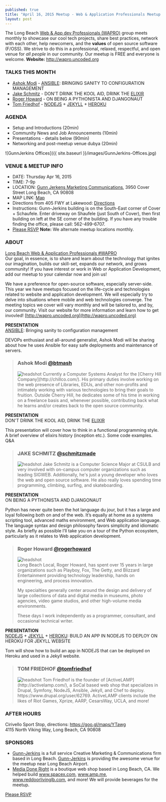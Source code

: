 ```yaml
---
published: true
title: "April 16, 2015 Meetup - Web & Application Professionals Meetup #WAPRO"
layout: post
---
```


The Long Beach [Web & App dev Professionals (WAPRO)](http://wapro.uncoded.org) group meets monthly to showcase our cool tech projects, share best practices, network with each other, help newcomers, and the **values** of open source software (F/OSS).  We strive to do this in a professional, relaxed, respectful, and open venue for _all people_ in our community.  Our meetup is FREE and everyone is welcome.  **Website:** http://wapro.uncoded.org


### TALKS THIS MONTH  
* [Ashok Modi](https://twitter.com/btmash) - [ANSIBLE](http://www.ansible.com/):  BRINGING SANITY TO CONFIGURATION MANAGEMENT
* [Jake Schmitz](https://twitter.com/schmitzmade) - DON'T DRINK THE KOOL AID, DRINK THE [ELIXIR](http://elixir-lang.org/)
* [Roger Howard](https://twitter.com/rogerhoward) - ON BEING A PYTHONISTA AND DJANGONAUT
* [Tom Friedhof](https://twitter.com/tomfriedhof) - [NODEJS](https://nodejs.org/) + [JEKYLL](http://jekyllrb.com/) + [HEROKU](https://www.heroku.com)


### AGENDA  
- Setup and Introductions (20min)
- Community News and Job Announcements (10min)
- Presentations - details below (90min)
- Networking and post-meetup venue dubya (20min)  


![GunnJerkins Offices]({{ site.baseurl }}/images/GunnJerkins-Offices.jpg)  


### VENUE & MEETUP INFO

- DATE:  Thursday Apr 16, 2015
- TIME:  7-9p
- LOCATION:
[Gunn Jerkens Marketing Communications](http://gunnjerkens.com/contact),
3950 Cover Street
Long Beach, CA 90808
- MAP LINK: [Map](https://goo.gl/maps/FdT79)
- Directions from 405 FWY at Lakewood: [Directions](https://goo.gl/maps/mevZS)
- Instructions: Gunn-Jerkins building is on the South-East corner of Cover + Schaufele. Enter driveway on Shaufele (just South of Cover), then first building on left at the SE corner of the building. If you have any trouble finding the office, please call: 562-499-6707.
- [Please RSVP](http://www.meetup.com/uncoded/events/221625697/)
**Note:** We alternate meetup locations monthly.


### ABOUT
[Long Beach Web & Application Professionals #WAPRO](http://wapro.uncoded.org)  
Our goal, in essence, is to share and learn about the technology that ignites our imagination, builds our skill-set, expands our network, and grows community!  If you have interest or work in Web or Application Development, add our meetup to your calendar now and join us!

We have a preference for open-source software, especially server-side.  This year we have meetups focused on the life-cycle and technologies related to website and application development.  We will especially try to delve into situations where mobile and web technologies converge.  The meeting topics we cover will vary monthly and will be tailored to, and by, our community.  Visit our website for more information and learn how to get invovled!  [http://wapro.uncoded.org](http://wapro.uncoded.org)



**PRESENTATION**  
[ANSIBLE](http://www.ansible.com/): Bringing sanity to configuration management

DEVOPs enthusiast and all-around generalist, Ashok Modi will be sharing about how he uses Ansible for easy safe deployments and maintenance of servers.

> ### Ashok Modi [@btmash](http://twitter.com/btmash)
> <img src="{{ site.baseurl }}/images/people/btmash.jpg" alt="headshot" class="headshot">
> Currently a Computer Systems Analyst for the [Cherry Hill Company](http://chillco.com/). His primary duties involve working on the web presence of Libraries, EDUs, and other non-profits and intimately working with various technologies to bring their goals to fruition. Outside Cherry Hill, he dedicates some of his time in working on a freelance basis and, whenever possible, contributing back what he learns and/or creates back to the open source community.



**PRESENTATION**  
DON'T DRINK THE KOOL AID, DRINK THE [ELIXIR](http://elixir-lang.org/)

This presentation will cover how to think in a functional programming style. A brief overview of elixirs history (inception etc.). Some code examples. Q&A

> ### JAKE SCHMITZ [@schmitzmade](https://twitter.com/schmitzmade)
> <img src="{{ site.baseurl }}/images/people/jake-schmitz.jpg" alt="headshot" class="headshot">
> Jake Schmitz is a Computer Science Major at CSULB and very involved with on-campus computer organizations such as leading SIGWEB. Additionally, he's just a young developer who loves the web and open source software. He also really loves spending time programming, climbing, surfing, and skateboarding.



**PRESENTATION**  
ON BEING A PYTHONISTA AND DJANGONAUT

Python has never quite been the hot language du jour, but it has a large and loyal following both on and of the web. It’s equally at home as a systems scripting tool, advanced maths environment, and Web application language. The language syntax and design philosophy favors simplicity and idiomatic style. As briefly as possible I’ll take you on a tour of the Python ecosystem, particularly as it relates to Web application development.

> ### Roger Howard [@rogerhoward](http://twitter.com/rogerhoward)
> <div class="headshot"><img src="{{ site.baseurl }}/images/people/roger-howard.jpg" alt="headshot"></div>
> Long Beach Local, Roger Howard, has spent over 15 years in large organizations such as Playboy, Fox, The Getty, and Blizzard Entertainment providing technology leadership, hands on engineering, and process innovation.
>
> My specialties generally center around the design and delivery of large collections of data and digital media in museums, photo agencies, video game studios, and other high-volume media environments.
>
> These days I work independently as a programmer, consultant, and occasional technical writer.



**PRESENTATION**  
[NODEJS](https://nodejs.org/) + [JEKYLL](http://jekyllrb.com/) + [HEROKU](https://www.heroku.com/): BUILD AN APP IN NODEJS TO DEPLOY ON HEROKU FOR JEKYLL WEBSITE

Tom will show how to build an app in NODEJS that can be deployed on Heroku and used in a Jekyll website.

> ### TOM FRIEDHOF [@tomfriedhof](http://twitter.com/tomfriedhof)
> <img src="{{ site.baseurl }}/images/people/tom-friedhof.jpg" alt="headshot" class="headshot">
> Tom Friedhof is the founder of [ActiveLAMP](http://activelamp.com/), a SoCal based web shop that specializes in Drupal, Symfony, NodeJS, Ansible, Jekyll, and Chef to deploy.  https://www.drupal.org/user/62769.  ActiveLAMP clients include the likes of Riot Games, Xprize, AARP, CesarsWay, UCLA, and more!



### AFTER HOURS  
Cirivello Sport Stop, directions: https://goo.gl/maps/YTawg  
4115 North Viking Way, Long Beach, CA 90808  

### SPONSORS

* [Gunn-Jerkins](http://gunnjerkins.com) is a full service Creative Marketing & Communications firm based in Long Beach. [Gunn-Jerkins](http://gunnjerkins.com) is providing the awesome venue for the meetup near Long Beach Airport.
* [Media Done Right](http://MediaDoneRight.com) is a boutique web shop based in Long Beach, CA.  We helped build www.spacex.com, www.amp.me, www.reddoorlivinglb.com, and more!  We will provide beverages for the meetup.


[Please RSVP](http://www.meetup.com/uncoded/events/221625697/)
